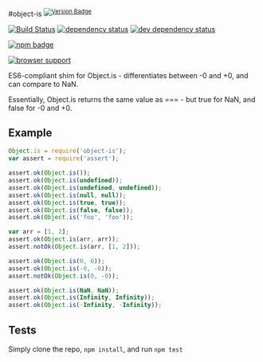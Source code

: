 #object-is <sup>[![Version Badge][2]][1]</sup>

[![Build Status][3]][4] [![dependency status][5]][6] [![dev dependency status][7]][8]

[![npm badge][11]][1]

[![browser support][9]][10]

ES6-compliant shim for Object.is - differentiates between -0 and +0, and can compare to NaN.

Essentially, Object.is returns the same value as === - but true for NaN, and false for -0 and +0.

## Example

```js
Object.is = require('object-is');
var assert = require('assert');

assert.ok(Object.is());
assert.ok(Object.is(undefined));
assert.ok(Object.is(undefined, undefined));
assert.ok(Object.is(null, null));
assert.ok(Object.is(true, true));
assert.ok(Object.is(false, false));
assert.ok(Object.is('foo', 'foo'));

var arr = [1, 2];
assert.ok(Object.is(arr, arr));
assert.notOk(Object.is(arr, [1, 2]));

assert.ok(Object.is(0, 0));
assert.ok(Object.is(-0, -0));
assert.notOk(Object.is(0, -0));

assert.ok(Object.is(NaN, NaN));
assert.ok(Object.is(Infinity, Infinity));
assert.ok(Object.is(-Infinity, -Infinity));
```

## Tests
Simply clone the repo, `npm install`, and run `npm test`

[1]: https://npmjs.org/package/object-is
[2]: http://vb.teelaun.ch/ljharb/object-is.svg
[3]: https://travis-ci.org/ljharb/object-is.svg
[4]: https://travis-ci.org/ljharb/object-is
[5]: https://david-dm.org/ljharb/object-is.svg
[6]: https://david-dm.org/ljharb/object-is
[7]: https://david-dm.org/ljharb/object-is/dev-status.svg
[8]: https://david-dm.org/ljharb/object-is#info=devDependencies
[9]: https://ci.testling.com/ljharb/object-is.png
[10]: https://ci.testling.com/ljharb/object-is
[11]: https://nodei.co/npm/object-is.png?downloads=true&stars=true
